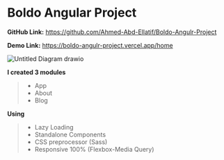 # Boldo Angular Project 

**GitHub Link:**  https://github.com/Ahmed-Abd-Ellatif/Boldo-Angulr-Project

**Demo Link:** https://boldo-angulr-project.vercel.app/home

![Untitled Diagram drawio](https://github.com/Ahmed-Abd-Ellatif/Boldo-Angulr-Project/assets/61418344/e283c8c3-a260-485d-9f8b-45f4fad630a2)

**I created 3 modules** 

> - App
> - About
> - Blog

**Using** 

> - Lazy Loading 
> - Standalone Components
> - CSS preprocessor (Sass)
> - Responsive 100% (Flexbox-Media Query)

